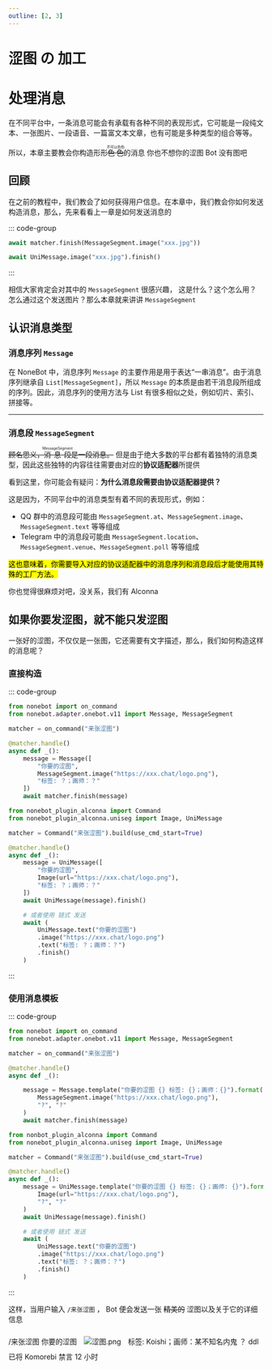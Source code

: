 ```yaml
---
outline: [2, 3]
---
```


<div class="origin">

# 涩图 の 加工

</div>

<div class="classic">

# 处理消息

</div>

在不同平台中，一条消息可能会有承载有各种不同的表现形式，它可能是一段纯文本、一张图片、一段语音、一篇富文本文章，也有可能是多种类型的组合等等。

所以，本章主要教会你构造形形<ruby>~~色色~~<rp>(</rp><rt>不可以色色</rt><rp>)</rp></ruby>的消息 <Curtain>你也不想你的涩图 Bot 没有图吧</Curtain>

## 回顾

在之前的教程中，我们教会了如何获得用户信息。在本章中，我们教会你如何发送构造消息，那么，先来看看上一章是如何发送消息的

::: code-group

```py [NoneBot Native]
await matcher.finish(MessageSegment.image("xxx.jpg"))
```

```py [NoneBot Alconna]
await UniMessage.image("xxx.jpg").finish()
```

:::

相信大家肯定会对其中的 `MessageSegment` 很感兴趣， 这是什么？这个怎么用？怎么通过这个发送图片？那么本章就来讲讲 `MessageSegment`

## 认识消息类型

### 消息序列 `Message`

在 NoneBot 中，消息序列 `Message` 的主要作用是用于表达“一串消息”。由于消息序列继承自 `List[MessageSegment]`，所以 `Message` 的本质是由若干消息段所组成的序列。因此，消息序列的使用方法与 List 有很多相似之处，例如切片、索引、拼接等。

---

### 消息段 `MessageSegment`

~~顾名思义，<ruby>消息段<rp>(</rp><rt>MessageSegment</rt><rp>)</rp></ruby>是一段消息。~~ 但是由于绝大多数的平台都有着独特的消息类型，因此这些独特的内容往往需要由对应的**协议适配器**所提供

看到这里，你可能会有疑问：**为什么消息段需要由协议适配器提供？**

这是因为，不同平台中的消息类型有着不同的表现形式，例如：

- QQ 群中的消息段可能由 `MessageSegment.at`、`MessageSegment.image`、`MessageSegment.text` 等等组成
- Telegram 中的消息段可能由 `MessageSegment.location`、`MessageSegment.venue`、`MessageSegment.poll` 等等组成

<Mark>这也意味着，你需要导入对应的协议适配器中的消息序列和消息段后才能使用其特殊的工厂方法。</Mark>

你也觉得很麻烦对吧，没关系，我们有 Alconna

## 如果你要发涩图，就不能只发涩图

一张好的涩图，不仅仅是一张图，它还需要有文字描述，那么，我们如何构造这样的消息呢？

### 直接构造

::: code-group

```py [NoneBot Native]
from nonebot import on_command
from nonebot.adapter.onebot.v11 import Message, MessageSegment

matcher = on_command("来张涩图")

@matcher.handle()
async def _():
    message = Message([
        "你要的涩图",
        MessageSegment.image("https://xxx.chat/logo.png"),
        "标签: ？；画师：？"
    ])
    await matcher.finish(message)
```

```py [NoneBot Alconna]
from nonebot_plugin_alconna import Command
from nonebot_plugin_alconna.uniseg import Image, UniMessage

matcher = Command("来张涩图").build(use_cmd_start=True)

@matcher.handle()
async def _():
    message = UniMessage([
        "你要的涩图",
        Image(url="https://xxx.chat/logo.png"),
        "标签: ？；画师：？"
    ])
    await UniMessage(message).finish()

    # 或者使用 链式 发送
    await (
        UniMessage.text("你要的涩图")
        .image("https://xxx.chat/logo.png")
        .text("标签: ？；画师：？")
        .finish()
    )
```

:::

### 使用消息模板

::: code-group

```py [NoneBot Native]
from nonebot import on_command
from nonebot.adapter.onebot.v11 import Message, MessageSegment

matcher = on_command("来张涩图")

@matcher.handle()
async def _():

    message = Message.template("你要的涩图 {} 标签: {}；画师：{}").format(
        MessageSegment.image("https://xxx.chat/logo.png"),
        "?", "?"
    )
    await matcher.finish(message)

```

```py [NoneBot Alconna]
from nonbot_plugin_alconna import Command
from nonebot_plugin_alconna.uniseg import Image, UniMessage

matcher = Command("来张涩图").build(use_cmd_start=True)

@matcher.handle()
async def _():
    message = UniMessage.template("你要的涩图 {} 标签: {}；画师: {}").format(
        Image(url="https://xxx.chat/logo.png"),
        "?", "?"
    )
    await UniMessage(message).finish()

    # 或者使用 链式 发送
    await (
        UniMessage.text("你要的涩图")
        .image("https://xxx.chat/logo.png")
        .text("标签: ？；画师：？")
        .finish()
    )
```

:::

这样，当用户输入 `/来张涩图` ， Bot 便会发送一张 ~~精美的~~ 涩图以及关于它的详细信息

<chat-window title="NoneBot Console">
  <chat-msg name="Komorebi" avatar="/avatar/komorebi.webp" onright>/来张涩图</chat-msg>
  <chat-msg name="Hibiscus" tag="机器人" tagType="bot" avatar="/avatar/hibiscus.webp">
    你要的涩图
    <img src="https://koishi.chat/logo.png" style="margin: 10px" alt="涩图.png"/>
    标签: Koishi；画师：<Curtain>某不知名内鬼</Curtain>
  </chat-msg>
  <chat-msg name="ddl" avatar="/avatar/ddl.webp" tag="群主" tagType="owner" tagBgColor="#48301e" tagColor="#f98a3f">？</chat-msg>
  <chat-toast>ddl 已将 Komorebi 禁言 12 小时</chat-toast>
</chat-window>
